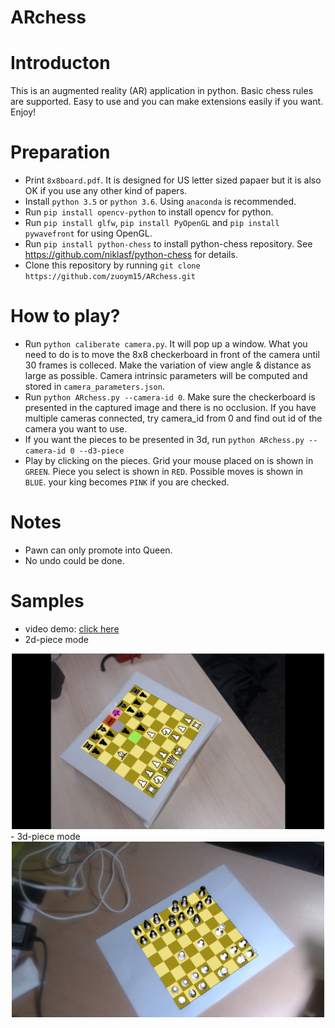# ARchess


# Introducton
This is an augmented reality (AR) application in python. Basic chess rules are supported. Easy to use and you can make extensions easily if you want. Enjoy!

# Preparation
- Print `8x8board.pdf`. It is designed for US letter sized papaer but it is also OK if you use any other kind of papers.
- Install `python 3.5` or `python 3.6`. Using `anaconda` is recommended.
- Run `pip install opencv-python` to install opencv for python.
- Run `pip install glfw`, `pip install PyOpenGL` and `pip install pywavefront` for using OpenGL.
- Run `pip install python-chess` to install python-chess repository. See https://github.com/niklasf/python-chess for details.
- Clone this repository by running `git clone https://github.com/zuoym15/ARchess.git`

# How to play?
- Run `python caliberate camera.py`. It will pop up a window. What you need to do is to move the 8x8 checkerboard in front of the camera until 30 frames is colleced. Make the variation of view angle & distance as large as possible. Camera intrinsic parameters will be computed and stored in `camera_parameters.json`.
- Run `python ARchess.py --camera-id 0`. Make sure the checkerboard is presented in the captured image and there is no occlusion. If you have multiple cameras connected, try camera_id from 0 and find out id of the camera you want to use.
- If you want the pieces to be presented in 3d, run `python ARchess.py --camera-id 0 --d3-piece`
- Play by clicking on the pieces. Grid your mouse placed on is shown in `GREEN`. Piece you select is shown in `RED`. Possible moves is shown in `BLUE`. your king becomes `PINK` if you are checked.

# Notes
- Pawn can only promote into Queen. 
- No undo could be done.

# Samples
- video demo: [click here](https://youtu.be/CRzdARkl3PQ)
- 2d-piece mode
<div align=center><img src="./samples/sample3.png" alt="sample_2d" width="500"/></div>
- 3d-piece mode
<div align=center><img src="./samples/sample_3d_3.png" alt="sample_3d" width="500"/></div>

